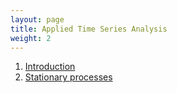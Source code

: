 ```yaml
---
layout: page
title: Applied Time Series Analysis
weight: 2
---
```

1. [Introduction](./intro/)
2. [Stationary processes](./statio/)
